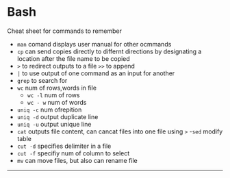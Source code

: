 # Bash 

Cheat sheet for commands to remember
- `man` comand displays user manual for other ocmmands
- `cp` can send copies directly to differnt directions by  designating a location after the file name to be copied
- `>` to redirect outputs to a file `>>` to append
- `|` to use output of one command as an input for another
- `grep` to search for 
- `wc` num of rows,words in file
    - `wc -l`  num of rows
    - `wc - w` num of words
- `uniq -c` num ofrepition
- `uniq -d` output duplicate line
- `uniq -u` output unique line
- `cat` outputs file content, can cancat files into one file using `>` 
-`sed` modify table
- `cut -d` specifies delimiter in a file
- `cut -f` specifiy num of column to select
- `mv` can move files, but also can rename file
---
 